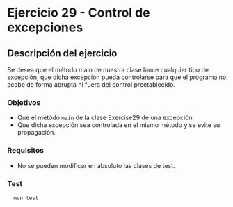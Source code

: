 # Ejercicio 29 - Control de excepciones
## Descripción del ejercicio
Se desea que el método main de nuestra clase lance cualquier tipo de excepción, que dicha excepción pueda controlarse
para que el programa no acabe de forma abrupta ni fuera del control preetablecido.

### Objetivos
* Que el metódo ``main`` de la clase Exercise29 de una excepción
* Que dicha excepción sea controlada en el mismo método y se evite su propagación.
### Requisitos
* No se pueden modificar en absoluto las clases de test.
### Test

```
  mvn test
```



